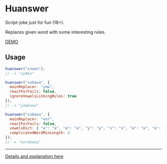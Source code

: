 # Huanswer
Script-joke just for fun (18+). 

Replaces given word with some interesting rules.

[DEMO](https://dophamine.github.io/huanswer/)

## Usage
```javascript
huanswer("слово");
// -> "ху#во"

huanswer("собака", {
  mainReplacer: "улы",
  reactForFails: false,
  ignoreVowelsLinkingRules: true
});
// -> "улыбака"

huanswer("собака", {
  mainReplacer: "кот",
  reactForFails: false,
  vowelsDict: { "а": "а", "и": "и", "у": "у", "э": "э", "и": "и", "е": "е", "ё": "ё", "о": "о", "ы": "ы", "я": "я" },
  complicatedWordMinLength: 4
});
// -> "котобака"
```
---
[Details and explanation here](https://github.com/dophamine/huanswer/blob/master/huanswer.js)
